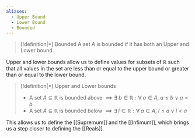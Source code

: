 ```yaml
---
aliases:
  - Upper Bound
  - Lower Bound
  - Bounded
---
```

>[!definition|*] Bounded
A set $A$ is bounded if it has both an Upper and Lower bound.

Upper and lower bounds allow us to define values for subsets of $\mathbb{R}$ such that all values in the set are less than or equal to the upper bound or greater than or equal to the lower bound.

>[!definition|*] Upper and Lower bounds
>- A set $A \subseteq \mathbb{R}$ is bounded above $\implies \exists \; b \in \mathbb{R} : \forall \; a \in A,\: a \le b \; \lor \; a < b$
>- A set $A \subseteq \mathbb{R}$ is bounded below $\implies \exists \; l \in \mathbb{R} : \forall \; a \in A, \:l \le a \; \lor \; l<a$

This allows us to define the [[Supremum]] and the [[Infimum]], which brings us a step closer to defining the [[Reals]]. 
